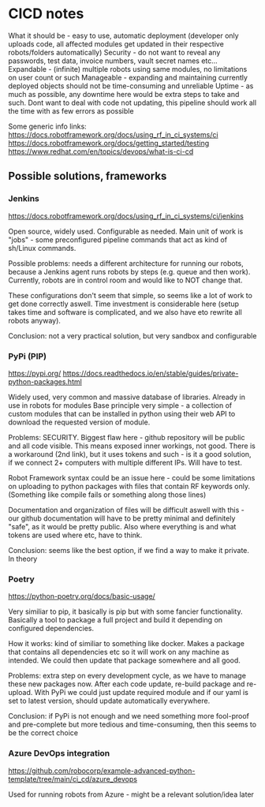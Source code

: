 # CICD notes

What it should be - easy to use, automatic deployment (developer only uploads code, all affected modules get updated in their respective robots/folders automatically)
Security - do not want to reveal any passwords, test data, invoice numbers, vault secret names etc...
Expandable - (infinite) multiple robots using same modules, no limitations on user count or such
Manageable - expanding and maintaining currently deployed objects should not be time-consuming and unreliable
Uptime - as much as possible, any downtime here would be extra steps to take and such. Dont want to deal with code not updating, this pipeline should work all the time with as few errors as possible

Some generic info links:
https://docs.robotframework.org/docs/using_rf_in_ci_systems/ci
https://docs.robotframework.org/docs/getting_started/testing
https://www.redhat.com/en/topics/devops/what-is-ci-cd

## Possible solutions, frameworks

### Jenkins

https://docs.robotframework.org/docs/using_rf_in_ci_systems/ci/jenkins

Open source, widely used. Configurable as needed. Main unit of work is "jobs" - some preconfigured pipeline commands that act as kind of sh/Linux commands.

Possible problems: needs a different architecture for running our robots, because a Jenkins agent runs robots by steps (e.g. queue and then work). Currently, robots are in control room and would like to NOT change that.

These configurations don't seem that simple, so seems like a lot of work to get done correctly aswell. Time investment is considerable here (setup takes time and software is complicated, and we also have eto rewrite all robots anyway). 

Conclusion: not a very practical solution, but very sandbox and configurable

### PyPi (PIP)

https://pypi.org/
https://docs.readthedocs.io/en/stable/guides/private-python-packages.html

Widely used, very common and massive database of libraries.
Already in use in robots for modules
Base principle very simple - a collection of custom modules that can be installed in python using their web API to download the requested version of module.

Problems: SECURITY. Biggest flaw here - github repository will be public and all code visible. This means exposed inner workings, not good. There is a workaround (2nd link), but it uses tokens and such - is it a good solution, if we connect 2+ computers with multiple different IPs. Will have to test.

Robot Framework syntax could be an issue here - could be some limitations on uploading to python packages with files that contain RF keywords only. (Something like compile fails or something along those lines)

Documentation and organization of files will be difficult aswell with this - our github documentation will have to be pretty minimal and definitely "safe", as it would be pretty public. Also where everything is and what tokens are used where etc, have to think.

Conclusion: seems like the best option, if we find a way to make it private. In theory

### Poetry

https://python-poetry.org/docs/basic-usage/

Very similiar to pip, it basically is pip but with some fancier functionality.
Basically a tool to package a full project and build it depending on configured dependencies.

How it works: kind of similiar to something like docker. Makes a package that contains all dependencies etc so it will work on any machine as intended. We could then update that package somewhere and all good.

Problems: extra step on every development cycle, as we have to manage these new packages now. After each code update, re-build package and re-upload. With PyPi we could just update required module and if our yaml is set to latest version, should update automatically everywhere.

Conclusion: if PyPi is not enough and we need something more fool-proof and pre-complete but more tedious and time-consuming, then this seems to be the correct choice

### Azure DevOps integration

https://github.com/robocorp/example-advanced-python-template/tree/main/ci_cd/azure_devops

Used for running robots from Azure - might be a relevant solution/idea later

